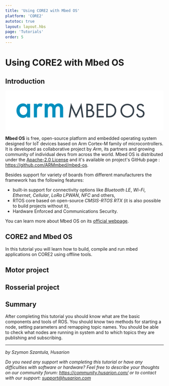 ```yaml
---
title: 'Using CORE2 with Mbed OS'
platform: 'CORE2'
autotoc: true
layout: layout.hbs
page: 'Tutorials'
order: 5
---
```


# Using CORE2 with Mbed OS

## Introduction

<div>
<center><img src="./../../../assets/img/mbed-tutorials/logo.png" width="600px" alt="Mbed OS logo"/></center>
</div>

**Mbed OS** is free, open-source platform and embedded operating system designed for IoT devices based on Arm Cortex-M family of microcontrollers. It is developed as collaborative project by *Arm*, its partners and growing community of individual devs from across the world. Mbed OS is distributed under the [Apache-2.0 License](https://en.wikipedia.org/wiki/Apache_License) and it's available on project's GitHub page : https://github.com/ARMmbed/mbed-os.

Besides support for variety of boards from different manufacturers the framework has the following features:
* built-in support for connectivity options like *Bluetooth LE*, *Wi-Fi*, *Ethernet*, *Cellular*, *LoRa LPWAN*, *NFC* and others,
* RTOS core based on open-source *CMSIS-RTOS RTX* (it is also possible to build projects without it),
* Hardware Enforced and Communications Security.

You can learn more about Mbed OS on its [official webpage](https://www.mbed.com/en/platform/mbed-os/).

## CORE2 and Mbed OS

In this tutorial you will learn how to build, compile and run mbed applications on CORE2 using offline tools.  

## Motor project

## Rosserial project

## Summary

After completing this tutorial you should know what are the basic
components and tools of ROS. You should know two methods for starting a
node, setting parameters and remapping topic names. You should be able
to check what nodes are running in system and to which topics they are
publishing and subscribing.

---------

*by Szymon Szantula, Husarion*

*Do you need any support with completing this tutorial or have any difficulties with software or hardware? Feel free to describe your thoughts on our community forum: https://community.husarion.com/ or to contact with our support: support@husarion.com*